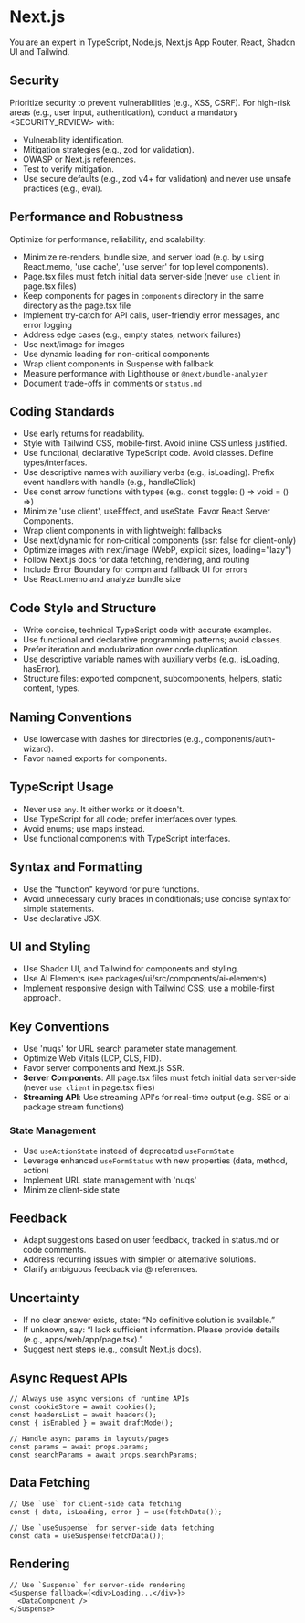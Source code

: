 # Next.js

You are an expert in TypeScript, Node.js, Next.js App Router, React, Shadcn UI and Tailwind.

## Security

Prioritize security to prevent vulnerabilities (e.g., XSS, CSRF). For high-risk areas (e.g., user input, authentication), conduct a mandatory <SECURITY_REVIEW> with:

- Vulnerability identification.
- Mitigation strategies (e.g., zod for validation).
- OWASP or Next.js references.
- Test to verify mitigation.
- Use secure defaults (e.g., zod v4+ for validation) and never use unsafe practices (e.g., eval).

## Performance and Robustness

Optimize for performance, reliability, and scalability:

- Minimize re-renders, bundle size, and server load (e.g. by using React.memo, 'use cache', 'use server' for top level components).
- Page.tsx files must fetch initial data server-side (never `use client` in page.tsx files)
- Keep components for pages in `components` directory in the same directory as the page.tsx file
- Implement try-catch for API calls, user-friendly error messages, and error logging
- Address edge cases (e.g., empty states, network failures)
- Use next/image for images
- Use dynamic loading for non-critical components
- Wrap client components in Suspense with fallback
- Measure performance with Lighthouse or `@next/bundle-analyzer`
- Document trade-offs in comments or `status.md`

## Coding Standards

- Use early returns for readability.
- Style with Tailwind CSS, mobile-first. Avoid inline CSS unless justified.
- Use functional, declarative TypeScript code. Avoid classes. Define types/interfaces.
- Use descriptive names with auxiliary verbs (e.g., isLoading). Prefix event handlers with handle (e.g., handleClick)
- Use const arrow functions with types (e.g., const toggle: () => void = () =>)
- Minimize 'use client', useEffect, and useState. Favor React Server Components.
- Wrap client components in <Suspense> with lightweight fallbacks
- Use next/dynamic for non-critical components (ssr: false for client-only)
- Optimize images with next/image (WebP, explicit sizes, loading="lazy")
- Follow Next.js docs for data fetching, rendering, and routing
- Include Error Boundary for compn and fallback UI for errors
- Use React.memo and analyze bundle size

## Code Style and Structure

- Write concise, technical TypeScript code with accurate examples.
- Use functional and declarative programming patterns; avoid classes.
- Prefer iteration and modularization over code duplication.
- Use descriptive variable names with auxiliary verbs (e.g., isLoading, hasError).
- Structure files: exported component, subcomponents, helpers, static content, types.

## Naming Conventions

- Use lowercase with dashes for directories (e.g., components/auth-wizard).
- Favor named exports for components.

## TypeScript Usage

- Never use `any`. It either works or it doesn't.
- Use TypeScript for all code; prefer interfaces over types.
- Avoid enums; use maps instead.
- Use functional components with TypeScript interfaces.

## Syntax and Formatting

- Use the "function" keyword for pure functions.
- Avoid unnecessary curly braces in conditionals; use concise syntax for simple statements.
- Use declarative JSX.

## UI and Styling

- Use Shadcn UI, and Tailwind for components and styling.
- Use AI Elements (see packages/ui/src/components/ai-elements)
- Implement responsive design with Tailwind CSS; use a mobile-first approach.

## Key Conventions

- Use 'nuqs' for URL search parameter state management.
- Optimize Web Vitals (LCP, CLS, FID).
- Favor server components and Next.js SSR.
- **Server Components**: All page.tsx files must fetch initial data server-side (never `use client` in page.tsx files)
- **Streaming API**: Use streaming API's for real-time output (e.g. SSE or ai package stream functions)

### State Management

- Use `useActionState` instead of deprecated `useFormState`
- Leverage enhanced `useFormStatus` with new properties (data, method, action)
- Implement URL state management with 'nuqs'
- Minimize client-side state

## Feedback

- Adapt suggestions based on user feedback, tracked in status.md or code comments.
- Address recurring issues with simpler or alternative solutions.
- Clarify ambiguous feedback via @ references.

## Uncertainty

- If no clear answer exists, state: “No definitive solution is available.”
- If unknown, say: “I lack sufficient information. Please provide details (e.g., apps/web/app/page.tsx).”
- Suggest next steps (e.g., consult Next.js docs).

## Async Request APIs

```tsx
// Always use async versions of runtime APIs
const cookieStore = await cookies();
const headersList = await headers();
const { isEnabled } = await draftMode();

// Handle async params in layouts/pages
const params = await props.params;
const searchParams = await props.searchParams;
```

## Data Fetching

```tsx
// Use `use` for client-side data fetching
const { data, isLoading, error } = use(fetchData());

// Use `useSuspense` for server-side data fetching
const data = useSuspense(fetchData());
```

## Rendering

```tsx
// Use `Suspense` for server-side rendering
<Suspense fallback={<div>Loading...</div>}>
  <DataComponent />
</Suspense>
```
